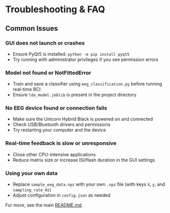 # Troubleshooting & FAQ

## Common Issues

### GUI does not launch or crashes
- Ensure PyQt5 is installed: `python -m pip install pyqt5`
- Try running with administrator privileges if you see permission errors

### Model not found or NotFittedError
- Train and save a classifier using `eeg_classification.py` before running real-time BCI
- Ensure `lda_model.joblib` is present in the project directory

### No EEG device found or connection fails
- Make sure the Unicorn Hybrid Black is powered on and connected
- Check USB/Bluetooth drivers and permissions
- Try restarting your computer and the device

### Real-time feedback is slow or unresponsive
- Close other CPU-intensive applications
- Reduce matrix size or increase ISI/flash duration in the GUI settings

### Using your own data
- Replace `sample_eeg_data.npz` with your own `.npz` file (with keys `X`, `y`, and `sampling_rate_Hz`)
- Adjust configuration in `config.json` as needed

For more, see the main [README.md](../README.md).
